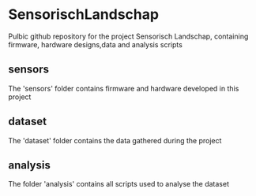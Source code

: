 # SensorischLandschap
Pulbic github repository for the project Sensorisch Landschap, containing firmware, hardware designs,data and analysis scripts

## sensors
The 'sensors' folder contains firmware and hardware developed in this project

## dataset
The 'dataset' folder contains the data gathered during the project

## analysis
The folder 'analysis' contains all scripts used to analyse the dataset
